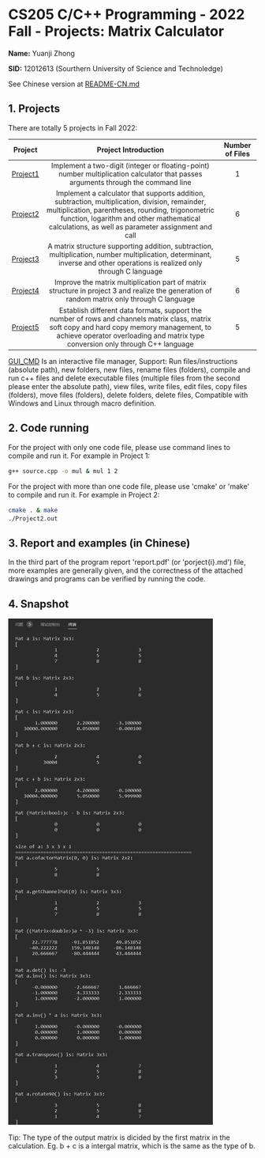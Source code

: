 # CS205 C/C++ Programming - 2022 Fall - Projects: Matrix Calculator

**Name:** Yuanji Zhong

**SID:** 12012613 (Sourthern University of Science and Technoledge)

See Chinese version at [README-CN.md](./README-CN.md)

## 1. Projects

There are totally 5 projects in Fall 2022:

|        Project         |                   Project Introduction                   | Number of Files |
| :--------------------: | :----------------------------------------------------------: | :------: |
| [Project1](./Project1) | Implement a two-digit (integer or floating-point) number multiplication calculator that passes arguments through the command line  |    1     |
| [Project2](./Project2) | Implement a calculator that supports addition, subtraction, multiplication, division, remainder, multiplication, parentheses, rounding, trigonometric function, logarithm and other mathematical calculations, as well as parameter assignment and call |    6     |
| [Project3](./Project3) | A matrix structure supporting addition, subtraction, multiplication, number multiplication, determinant, inverse and other operations is realized only through C language |    5     |
| [Project4](./Project4) | Improve the matrix multiplication part of matrix structure in project 3 and realize the generation of random matrix only through C language |    6     |
| [Project5](./Project5) | Establish different data formats, support the number of rows and channels matrix class, matrix soft copy and hard copy memory management, to achieve operator overloading and matrix type conversion only through C++ language |    5    |

[GUI_CMD](./GUI_CMD) Is an interactive file manager, Support: Run files/instructions (absolute path), new folders, new files,
rename files (folders), compile and run c++ files and delete executable files (multiple files from the second please enter the absolute path),
view files, write files, edit files, copy files (folders), move files (folders), delete folders, delete files, Compatible with Windows and Linux through macro definition.

## 2. Code running

For the project with only one code file, please use command lines to compile and run it. For example in Project 1:

```bash
g++ source.cpp -o mul & mul 1 2
```

For the project with more than one code file, please use 'cmake' or 'make' to compile and run it. For example in Project 2:

```bash
cmake . & make
./Project2.out
```

## 3. Report and examples (in Chinese)

In the third part of the program report 'report.pdf' (or 'porject{i}.md') file, more examples are generally given, and the correctness of the attached drawings and programs can be verified by running the code.

## 4. Snapshot

![](./Project5/SnapshotMatCal.png)

Tip: The type of the output matrix is dicided by the first matrix in the calculation. Eg. b + c is a intergal matrix, which is the same as the type of b.
